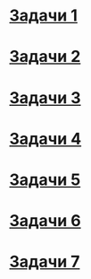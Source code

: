 # [Задачи 1](./01_fun_01.md)
# [Задачи 2](./01_fun_02.md)
# [Задачи 3](./01_fun_03.md)
# [Задачи 4](./02_graphics2d.md)
# [Задачи 5](./03_graphics3d.md)
# [Задачи 6](./04_handle_graphics.md)
# [Задачи 7](./05_uitools.md)
